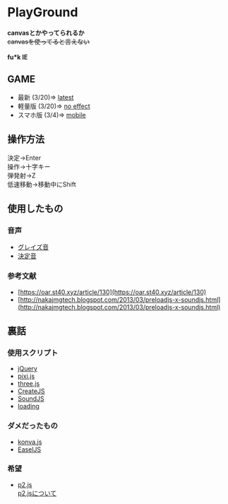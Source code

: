 # PlayGround

**canvasとかやってられるか**<br>
~~canvasを使ってると言えない~~<br>
<br>
**fu\*k IE**

## GAME
* 最新 (3/20)=>
[latest](https://akatsuki1910.github.io/Danmaku/pc/main.html)<br>
* 軽量版 (3/20)=>
[no effect](https://akatsuki1910.github.io/Danmaku/no_eff/main.html)<br>
* スマホ版 (3/4)=>
[mobile](https://akatsuki1910.github.io/Danmaku/mobile/main.html)<br>

## 操作方法
決定→Enter<br>
操作→十字キー<br>
弾発射→Z<br>
低速移動→移動中にShift<br>

## 使用したもの
### 音声
* [グレイズ音](https://commons.nicovideo.jp/material/nc126633)
* [決定音](https://commons.nicovideo.jp/material/nc129731)

### 参考文献
* [https://oar.st40.xyz/article/130](https://oar.st40.xyz/article/130)
* [http://nakajmgtech.blogspot.com/2013/03/preloadjs-x-soundjs.html](http://nakajmgtech.blogspot.com/2013/03/preloadjs-x-soundjs.html)

## 裏話
### 使用スクリプト
* [jQuery](https://jquery.com/)
* [pixi.js](http://www.pixijs.com/)
* [three.js](https://threejs.org)
* [CreateJS](https://createjs.com/)
* [SoundJS](https://www.createjs.com/soundjs)
* [loading](http://loadergenerator.com/)

### ダメだったもの
* [konva.js](https://konvajs.org/)
* [EaselJS](https://www.createjs.com/easeljs)

### 希望
* [p2.js](https://github.com/schteppe/p2.js)<br>
[p2.jsについて](https://blog.applibot.co.jp/2017/09/06/p2-js/)
